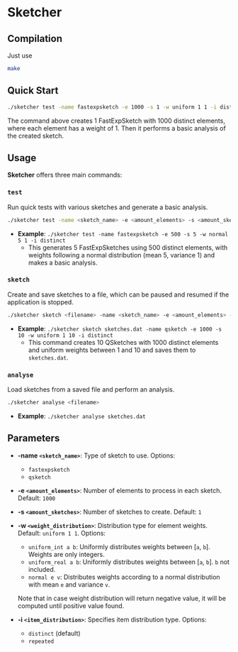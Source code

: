 
# Sketcher

## Compilation

Just use
```bash
make
```

## Quick Start

```bash
./sketcher test -name fastexpsketch -e 1000 -s 1 -w uniform 1 1 -i distinct
```
The command above creates 1 FastExpSketch with 1000 distinct elements, where each element has a weight of 1. Then it performs a basic analysis of the created sketch.

## Usage

**Sketcher** offers three main commands:

### `test`
Run quick tests with various sketches and generate a basic analysis.
```bash
./sketcher test -name <sketch_name> -e <amount_elements> -s <amount_sketches> -w <weight_distribution> -i <item_distribution>
```

- **Example**: `./sketcher test -name fastexpsketch -e 500 -s 5 -w normal 5 1 -i distinct`
  - This generates 5 FastExpSketches using 500 distinct elements, with weights following a normal distribution (mean 5, variance 1) and makes a basic analysis.

### `sketch`
Create and save sketches to a file, which can be paused and resumed if the application is stopped.
```bash
./sketcher sketch <filename> -name <sketch_name> -e <amount_elements> -s <amount_sketches> -w <weight_distribution> -i <item_distribution>
```

- **Example**: `./sketcher sketch sketches.dat -name qsketch -e 1000 -s 10 -w uniform 1 10 -i distinct`
  - This command creates 10 QSketches with 1000 distinct elements and uniform weights between 1 and 10 and saves them to `sketches.dat`.

### `analyse`
Load sketches from a saved file and perform an analysis.
```bash
./sketcher analyse <filename>
```

- **Example**: `./sketcher analyse sketches.dat`


## Parameters

- **-name `<sketch_name>`**: Type of sketch to use. Options:
  - `fastexpsketch`
  - `qsketch`

- **-e `<amount_elements>`**: Number of elements to process in each sketch. Default: `1000`

- **-s `<amount_sketches>`**: Number of sketches to create. Default: `1`

- **-w `<weight_distribution>`**: Distribution type for element weights. Default: `uniform 1 1`. Options:
  - `uniform_int a b`: Uniformly distributes weights between [`a`, `b`]. Weights are only integers.
  - `uniform_real a b`: Uniformly distributes weights between [`a`, `b`]. `b` not included.
  - `normal e v`: Distributes weights according to a normal distribution with mean `e` and variance `v`.

  Note that in case weight distribution will return negative value, it will be computed until positive value found. 

- **-i `<item_distribution>`**: Specifies item distribution type. Options:
  - `distinct` (default)
  - `repeated`

